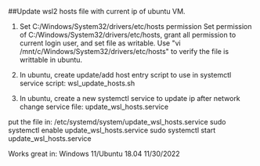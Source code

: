 ##Update wsl2 hosts file with current ip of ubuntu VM.

1. Set C:/Windows/System32/drivers/etc/hosts permission
Set permission of C:/Windows/System32/drivers/etc/hosts, grant all permission to current login user, and set file as writable.
Use "vi /mnt/c/Windows/System32/drivers/etc/hosts" to verify the file is writtable in ubuntu.

2. In ubuntu, create update/add host entry script to use in systemctl service
script: wsl_update_hosts.sh

3. In ubuntu, create a new systemctl service to update ip after network change
service file: update_wsl_hosts.service

put the file in: /etc/systemd/system/update_wsl_hosts.service
sudo systemctl enable update_wsl_hosts.service
sudo systemctl start update_wsl_hosts.service

Works great in:
Windows 11/Ubuntu 18.04
11/30/2022

